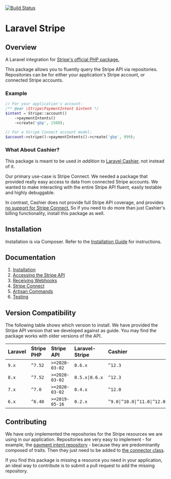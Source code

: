[![Build Status](https://travis-ci.org/cloudcreativity/laravel-stripe.svg?branch=master)](https://travis-ci.org/cloudcreativity/laravel-stripe)

# Laravel Stripe

## Overview

A Laravel integration for [Stripe's official PHP package.](https://github.com/stripe/stripe-php)

This package allows you to fluently query the Stripe API via repositories.
Repositories can be for either your application's Stripe account, or connected Stripe accounts.

### Example

```php
// For your application's account:
/** @var \Stripe\PaymentIntent $intent */
$intent = Stripe::account()
    ->paymentIntents()
    ->create('gbp', 1500);

// For a Stripe Connect account model:
$account->stripe()->paymentIntents()->create('gbp', 999);
```

### What About Cashier?

This package is meant to be used *in addition* to [Laravel Cashier](https://laravel.com/docs/billing),
not instead of it.

Our primary use-case is Stripe Connect. We needed a package that provided really easy access to data from
connected Stripe accounts. We wanted to make interacting with the entire Stripe API fluent,
easily testable and highly debuggable.

In contrast, Cashier does not provide full Stripe API coverage, and provides
[no support for Stripe Connect.](https://github.com/laravel/cashier/pull/519)
So if you need to do more than just Cashier's billing functionality, install this package as well.

## Installation

Installation is via Composer. Refer to the [Installation Guide](./docs/installation.md) for
instructions.

## Documentation

1. [Installation](./docs/installation.md)
2. [Accessing the Stripe API](./docs/repositories.md)
3. [Receiving Webhooks](./docs/webhooks.md)
4. [Stripe Connect](./docs/connect.md)
5. [Artisan Commands](./docs/console.md)
6. [Testing](./docs/testing.md)

## Version Compatibility

The following table shows which version to install. We have provided the Stripe API version that we
developed against as guide. You may find the package works with older versions of the API.

| Laravel | Stripe PHP | Stripe API | Laravel-Stripe | Cashier |
| :-- | :-- | :-- | :-- |:-- |
| `9.x` | `^7.52` | `>=2020-03-02` | `0.6.x` | `^12.3` |
| `8.x` | `^7.52` | `>=2020-03-02` | `0.5.x\|0.6.x` | `^12.3` |
| `7.x` | `^7.0` | `>=2020-03-02` | `0.4.x` | `^12.0` |
| `6.x` | `^6.40` | `>=2019-05-16` | `0.2.x` | `^9.0\|^10.0\|^11.0\|^12.0` |

## Contributing

We have only implemented the repositories for the Stripe resources we are using in our application.
Repositories are very easy to implement - for example, the
[payment intent repository](./src/Repositories/PaymentIntentRepository.php) -
because they are predominantly composed of traits. Then they just need to be added to
[the connector class](./src/Connector.php).

If you find this package is missing a resource you need in your application, an ideal way to contribute
is to submit a pull request to add the missing repository.
